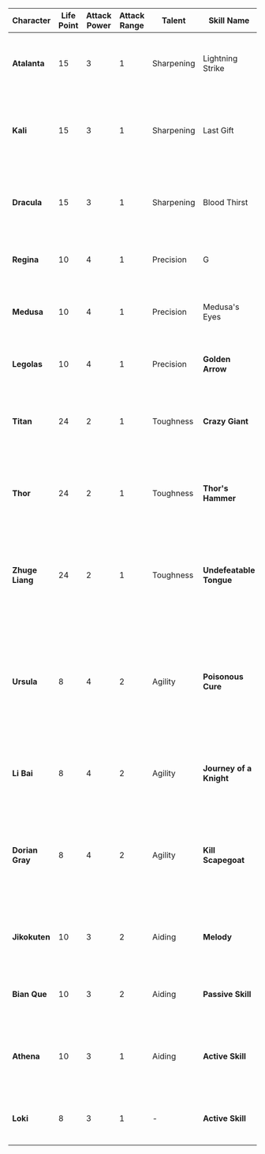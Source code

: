 | Character       | Life Point | Attack Power | Attack Range | Talent     | Skill Name              | Skill Type | Skill Cost | Skill Description                                                                                                                                   |
| --------------- | ---------- | ------------ | ------------ | ---------- | ----------------------- | ---------- | ---------- | --------------------------------------------------------------------------------------------------------------------------------------------------- |
| **Atalanta**    | 15         | 3            | 1            | Sharpening | Lightning Strike        | Active     | 7          | Move to any vacant hex and invoke a general attack to all enemies in range.                                                                         |
| **Kali**        | 15         | 3            | 1            | Sharpening | Last Gift               | Passive    | -          | Deals 0-2 random damage to enemies within distance of 1 at the end of the turn.                                                                     |
| **Dracula**     | 15         | 3            | 1            | Sharpening | Blood Thirst            | Active     | 6          | Attack all enemies within range 2 and recover life points equal to the damage dealt.                                                                |
| **Regina**      | 10         | 4            | 1            | Precision  | G                       | Active     | 6          | Cause a general attack to all enemies in attack range.                                                                                              |
| **Medusa**      | 10         | 4            | 1            | Precision  | Medusa's Eyes           | Passive    | -          | Reduces enemy action points by 2 for the next round after being hit by your attack.                                                                 |
| **Legolas**     | 10         | 4            | 1            | Precision  | **Golden Arrow**        | Passive    | -          | 1/3 chance to double damage on general attack.                                                                                                      |
| **Titan**       | 24         | 2            | 1            | Toughness  | **Crazy Giant**         | Active     | 6          | Pull enemies within distance 3 to your side, deal 1 attack, and Ground them for 1 round.                                                            |
| **Thor**        | 24         | 2            | 1            | Toughness  | **Thor's Hammer**       | Passive    | -          | Ground enemies that are attacked by you more than twice in 1 round for the next round.                                                              |
| **Zhuge Liang** | 24         | 2            | 1            | Toughness  | **Undefeatable Tongue** | Passive    | -          | Enemies attacked consecutively more than twice in 1 round become Irritated and Silenced for 1 round.                                                |
| **Ursula**      | 8          | 4            | 2            | Agility    | **Poisonous Cure**      | Passive    | -          | After being attacked, designate a character to recover 2 life points but become Dizzy for 1 round (cannot designate the same target consecutively). |
| **Li Bai**      | 8          | 4            | 2            | Agility    | **Journey of a Knight** | Passive    | -          | Cancel negative status on a character and turn it into a general attack.                                                                            |
| **Dorian Gray** | 8          | 4            | 2            | Agility    | **Kill Scapegoat**      | Passive    | -          | When about to face a deadly attack, deal 4 damage to another character and escape the incoming damage if the target dies.                           |
| **Jikokuten**   | 10         | 3            | 2            | Aiding     | **Melody**              | Active     | 6          | Designate up to 3 characters to increase or decrease life by 2 points simultaneously.                                                               |
| **Bian Que**    | 10         | 3            | 2            | Aiding     | **Passive Skill**       | Passive    | -          | When using your talent, life points given to teammates are increased to 4.                                                                          |
| **Athena**      | 10         | 3            | 1            | Aiding     | **Active Skill**        | Active     | 5          | Designate a teammate to cancel all damage to them until your next action phase.                                                                     |
| **Loki**        | 8          | 3            | 1            | -          | **Active Skill**        | Active     | 3          | Once per round, acquire a talent you don't currently possess.                                                                                       |
